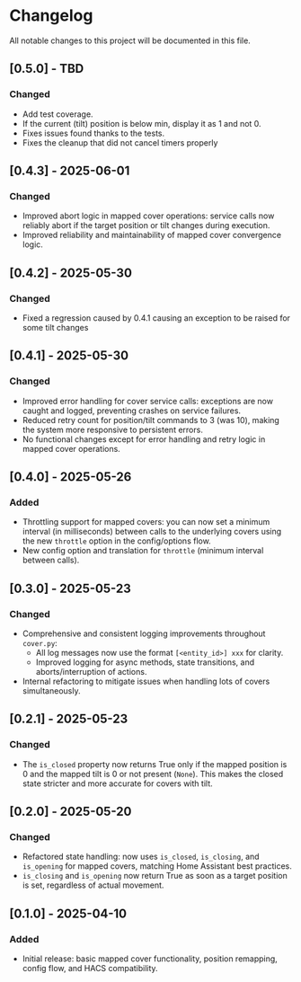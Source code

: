 # Changelog

All notable changes to this project will be documented in this file.

## [0.5.0] - TBD
### Changed
- Add test coverage.
- If the current (tilt) position is below min, display it as 1 and not 0.
- Fixes issues found thanks to the tests.
- Fixes the cleanup that did not cancel timers properly

## [0.4.3] - 2025-06-01
### Changed
- Improved abort logic in mapped cover operations: service calls now reliably abort if the target position or tilt changes during execution.
- Improved reliability and maintainability of mapped cover convergence logic.

## [0.4.2] - 2025-05-30
### Changed
- Fixed a regression caused by 0.4.1 causing an exception to be raised for some tilt changes

## [0.4.1] - 2025-05-30
### Changed
- Improved error handling for cover service calls: exceptions are now caught and logged, preventing crashes on service failures.
- Reduced retry count for position/tilt commands to 3 (was 10), making the system more responsive to persistent errors.
- No functional changes except for error handling and retry logic in mapped cover operations.

## [0.4.0] - 2025-05-26
### Added
- Throttling support for mapped covers: you can now set a minimum interval (in milliseconds) between calls to the underlying covers using the new `throttle` option in the config/options flow.
- New config option and translation for `throttle` (minimum interval between calls).

## [0.3.0] - 2025-05-23
### Changed
- Comprehensive and consistent logging improvements throughout `cover.py`:
  - All log messages now use the format `[<entity_id>] xxx` for clarity.
  - Improved logging for async methods, state transitions, and aborts/interruption of actions.
- Internal refactoring to mitigate issues when handling lots of covers simultaneously.

## [0.2.1] - 2025-05-23
### Changed
- The `is_closed` property now returns True only if the mapped position is 0 and the mapped tilt is 0 or not present (`None`). This makes the closed state stricter and more accurate for covers with tilt.

## [0.2.0] - 2025-05-20
### Changed
- Refactored state handling: now uses `is_closed`, `is_closing`, and `is_opening` for mapped covers, matching Home Assistant best practices.
- `is_closing` and `is_opening` now return True as soon as a target position is set, regardless of actual movement.

## [0.1.0] - 2025-04-10
### Added
- Initial release: basic mapped cover functionality, position remapping, config flow, and HACS compatibility.
